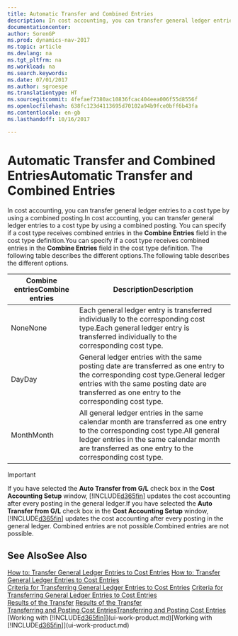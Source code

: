 ```yaml
---
title: Automatic Transfer and Combined Entries
description: In cost accounting, you can transfer general ledger entries to a cost type by using a combined posting. You can specify if a cost type receives combined entries in the **Combine Entries** field in the cost type definition. The following table describes the different options.
documentationcenter: 
author: SorenGP
ms.prod: dynamics-nav-2017
ms.topic: article
ms.devlang: na
ms.tgt_pltfrm: na
ms.workload: na
ms.search.keywords: 
ms.date: 07/01/2017
ms.author: sgroespe
ms.translationtype: HT
ms.sourcegitcommit: 4fefaef7380ac10836fcac404eea006f55d8556f
ms.openlocfilehash: 638fc123d4113695d70102a94b9fce0bff6b43fa
ms.contentlocale: en-gb
ms.lasthandoff: 10/16/2017

---
```

# <a name="automatic-transfer-and-combined-entries"></a><span data-ttu-id="bec1e-105">Automatic Transfer and Combined Entries</span><span class="sxs-lookup"><span data-stu-id="bec1e-105">Automatic Transfer and Combined Entries</span></span>
<span data-ttu-id="bec1e-106">In cost accounting, you can transfer general ledger entries to a cost type by using a combined posting.</span><span class="sxs-lookup"><span data-stu-id="bec1e-106">In cost accounting, you can transfer general ledger entries to a cost type by using a combined posting.</span></span> <span data-ttu-id="bec1e-107">You can specify if a cost type receives combined entries in the **Combine Entries** field in the cost type definition.</span><span class="sxs-lookup"><span data-stu-id="bec1e-107">You can specify if a cost type receives combined entries in the **Combine Entries** field in the cost type definition.</span></span> <span data-ttu-id="bec1e-108">The following table describes the different options.</span><span class="sxs-lookup"><span data-stu-id="bec1e-108">The following table describes the different options.</span></span>  

|<span data-ttu-id="bec1e-109">Combine entries</span><span class="sxs-lookup"><span data-stu-id="bec1e-109">Combine entries</span></span>|<span data-ttu-id="bec1e-110">Description</span><span class="sxs-lookup"><span data-stu-id="bec1e-110">Description</span></span>|  
|---------------------|-----------------|  
|<span data-ttu-id="bec1e-111">None</span><span class="sxs-lookup"><span data-stu-id="bec1e-111">None</span></span>|<span data-ttu-id="bec1e-112">Each general ledger entry is transferred individually to the corresponding cost type.</span><span class="sxs-lookup"><span data-stu-id="bec1e-112">Each general ledger entry is transferred individually to the corresponding cost type.</span></span>|  
|<span data-ttu-id="bec1e-113">Day</span><span class="sxs-lookup"><span data-stu-id="bec1e-113">Day</span></span>|<span data-ttu-id="bec1e-114">General ledger entries with the same posting date are transferred as one entry to the corresponding cost type.</span><span class="sxs-lookup"><span data-stu-id="bec1e-114">General ledger entries with the same posting date are transferred as one entry to the corresponding cost type.</span></span>|  
|<span data-ttu-id="bec1e-115">Month</span><span class="sxs-lookup"><span data-stu-id="bec1e-115">Month</span></span>|<span data-ttu-id="bec1e-116">All general ledger entries in the same calendar month are transferred as one entry to the corresponding cost type.</span><span class="sxs-lookup"><span data-stu-id="bec1e-116">All general ledger entries in the same calendar month are transferred as one entry to the corresponding cost type.</span></span>|  

> [!IMPORTANT]  
>  <span data-ttu-id="bec1e-117">If you have selected the **Auto Transfer from G/L** check box in the **Cost Accounting Setup** window, [!INCLUDE[d365fin](includes/d365fin_md.md)] updates the cost accounting after every posting in the general ledger.</span><span class="sxs-lookup"><span data-stu-id="bec1e-117">If you have selected the **Auto Transfer from G/L** check box in the **Cost Accounting Setup** window, [!INCLUDE[d365fin](includes/d365fin_md.md)] updates the cost accounting after every posting in the general ledger.</span></span> <span data-ttu-id="bec1e-118">Combined entries are not possible.</span><span class="sxs-lookup"><span data-stu-id="bec1e-118">Combined entries are not possible.</span></span>  

## <a name="see-also"></a><span data-ttu-id="bec1e-119">See Also</span><span class="sxs-lookup"><span data-stu-id="bec1e-119">See Also</span></span>  
 <span data-ttu-id="bec1e-120">[How to: Transfer General Ledger Entries to Cost Entries](finance-how-to-transfer-general-ledger-entries-to-cost-entries.md) </span><span class="sxs-lookup"><span data-stu-id="bec1e-120">[How to: Transfer General Ledger Entries to Cost Entries](finance-how-to-transfer-general-ledger-entries-to-cost-entries.md) </span></span>  
 <span data-ttu-id="bec1e-121">[Criteria for Transferring General Ledger Entries to Cost Entries](finance-criteria-for-transferring-general-ledger-entries-to-cost-entries.md) </span><span class="sxs-lookup"><span data-stu-id="bec1e-121">[Criteria for Transferring General Ledger Entries to Cost Entries](finance-criteria-for-transferring-general-ledger-entries-to-cost-entries.md) </span></span>  
 <span data-ttu-id="bec1e-122">[Results of the Transfer](finance-results-of-the-transfer.md) </span><span class="sxs-lookup"><span data-stu-id="bec1e-122">[Results of the Transfer](finance-results-of-the-transfer.md) </span></span>  
 [<span data-ttu-id="bec1e-123">Transferring and Posting Cost Entries</span><span class="sxs-lookup"><span data-stu-id="bec1e-123">Transferring and Posting Cost Entries</span></span>](finance-transfer-and-post-cost-entries.md)  
 <span data-ttu-id="bec1e-124">[Working with [!INCLUDE[d365fin](includes/d365fin_md.md)]](ui-work-product.md)</span><span class="sxs-lookup"><span data-stu-id="bec1e-124">[Working with [!INCLUDE[d365fin](includes/d365fin_md.md)]](ui-work-product.md)</span></span>


